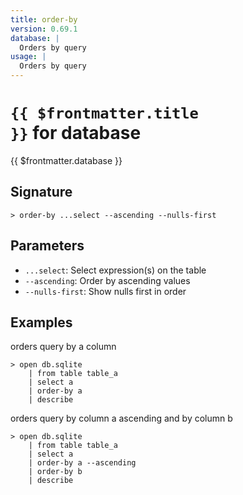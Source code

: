 ```yaml
---
title: order-by
version: 0.69.1
database: |
  Orders by query
usage: |
  Orders by query
---
```


# <code>{{ $frontmatter.title }}</code> for database

<div class='command-title'>{{ $frontmatter.database }}</div>

## Signature

```> order-by ...select --ascending --nulls-first```

## Parameters

 -  `...select`: Select expression(s) on the table
 -  `--ascending`: Order by ascending values
 -  `--nulls-first`: Show nulls first in order

## Examples

orders query by a column
```shell
> open db.sqlite
    | from table table_a
    | select a
    | order-by a
    | describe
```

orders query by column a ascending and by column b
```shell
> open db.sqlite
    | from table table_a
    | select a
    | order-by a --ascending
    | order-by b
    | describe
```
